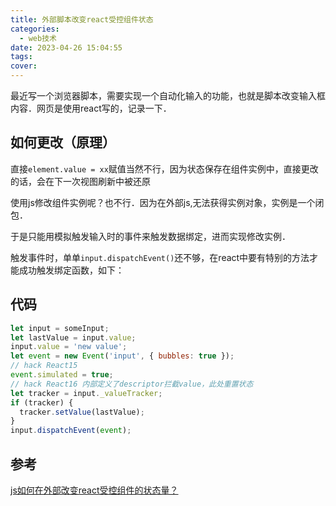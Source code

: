 ```yaml
---
title: 外部脚本改变react受控组件状态
categories:
  - web技术
date: 2023-04-26 15:04:55
tags:
cover:
---
```


最近写一个浏览器脚本，需要实现一个自动化输入的功能，也就是脚本改变输入框内容．网页是使用react写的，记录一下．

## 如何更改（原理）

直接`element.value = xx`赋值当然不行，因为状态保存在组件实例中，直接更改的话，会在下一次视图刷新中被还原

使用js修改组件实例呢？也不行．因为在外部js,无法获得实例对象，实例是一个闭包．

于是只能用模拟触发输入时的事件来触发数据绑定，进而实现修改实例．

触发事件时，单单`input.dispatchEvent()`还不够，在react中要有特别的方法才能成功触发绑定函数，如下：

## 代码

```js
let input = someInput;
let lastValue = input.value;
input.value = 'new value';
let event = new Event('input', { bubbles: true });
// hack React15
event.simulated = true;
// hack React16 内部定义了descriptor拦截value，此处重置状态
let tracker = input._valueTracker;
if (tracker) {
  tracker.setValue(lastValue);
}
input.dispatchEvent(event);
```

## 参考

[js如何在外部改变react受控组件的状态量？](https://github.com/ILovePing/ILovePing.github.io/issues/22)

